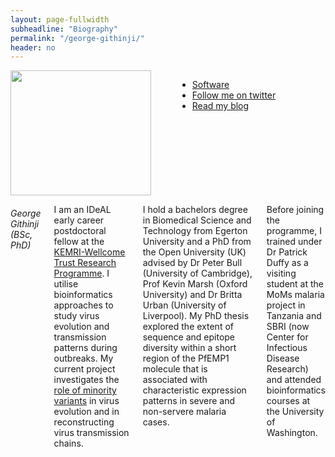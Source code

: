 ```yaml
---
layout: page-fullwidth
subheadline: "Biography"
permalink: "/george-githinji/"
header: no
---
```

<div class = "row">
<div class = "small-4 columns">
<img src="{{ site.url }}/images/George-Githinji.jpg" alt="" height="200" width="225">

<p></p>

<div>
<ul class="vcard">
  <li class="street-address"><a href="https://github.com/biorelated" target="blank">Software</a></li>
  <li class="street-address"><a href="https://twitter.com/biorelated" target="blank">Follow me on twitter</a></li>
  <li class="street-address"><a href="https://biorelated.com" target="blank">Read my blog</a></li>
</ul>
</div>
</div>

<div class = "small-8 columns" >
<h6>George Githinji (BSc, PhD)</h6>
<p class="text-justify">
I am an IDeAL early career postdoctoral fellow at the <a href="http://www.kemri-wellcome.org/" target="blank">KEMRI-Wellcome Trust Research Programme</a>. 
I utilise bioinformatics approaches to study virus evolution and transmission patterns during outbreaks. 
My current project investigates the <a href="" target="blank">role of minority variants</a> in virus evolution and in reconstructing virus transmission chains.  
</p>

<p class="text-justify">
I hold a bachelors degree in Biomedical Science and Technology from Egerton University and a PhD from the Open University (UK) 
advised by Dr Peter Bull (University of Cambridge), Prof Kevin Marsh (Oxford University) and 
Dr Britta Urban (University of Liverpool). My PhD thesis explored the extent of sequence and epitope diversity within a short region 
of the PfEMP1 molecule that is associated with characteristic expression patterns in severe and non-servere malaria cases. 
</p>

<p class="text-justify">
Before joining the programme, I trained under Dr Patrick Duffy as a visiting student at the MoMs malaria project 
in Tanzania and SBRI (now Center for Infectious Disease Research) and attended bioinformatics courses at the University of Washington.
</p>

</div>
</div>
